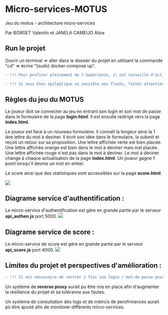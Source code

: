 # Micro-services-MOTUS

Jeu du motus - architecture micro-services

Par BORGET Valentin et JANELA CAMEIJO Alice

## Run le projet
Ouvrir un terminal => aller dans le dossier du projet en utilisant la commande "cd" => écrire "(sudo) docker-compose up".

```diff 
- !!! Pour profiter pleinement de l'expérience, il est conseillé d'activer le son sur son PC.

- !!! Si vous êtes épileptique ou sensible aux flashs, faites attention à la page score. 
```

## Règles du jeu du MOTUS
Le joueur doit se connecter au jeu en entrant son login et son mot de passe dans le formulaire de la page **login.html**. Il est ensuite redirigé vers la page **index.html**.

Le joueur est face à un nouveau formulaire. Il connaît la longeur ainsi la 1 ière lettre du mot à deviner.
Il écrit son idée dans le formulaire, la submit et reçoit un retour sur sa proposition.
Une lettre affichée verte est bien placée. Une lettre affichée orange est bien dans le mot à deviner mais mal placée. Une lettre affichée rouge n'est pas dans le mot à deviner.
Le mot à deviner change à chaque actualisation de la page **index.html**.
Un joueur gagne 1 point lorsqu'il devine un mot en entier.

Le score ainsi que des statistiques sont accessibles sur la page **score.html**. 

[![](https://mermaid.ink/img/pako:eNpVUctuwjAQ_BXLl7oS9MghqpAKAcG5vREOlr0kFok3cjYFhPmgfkd_rE5sVLDk1-zMrHb3yhVq4BkvnWwr9pUXloX1sVNoLShiaFmLjvZsOp37GpWsWY2lsQzOpqPOs6UwVsP5raKmfk3qgcye2Bqhsy8UVX4hRvRRsxgTpKx-GcHl7t97H01LIHZCp30uwOoWjY3_ZJPvntAkckC9s1EXrJN5jKkK1DGGVkJh00oHyWw1Mtbi2yhCd3lCN-Lk0JYJ20QvQ78_TpIJTXtns3sVKTif-e0993ootkRGyDqFDvxWjPdjR4Zz2HzCG3CNNDqM6TqinCpooOBZeGo4yL6mghf2FqiyJ_y8WMUzcj1MeN9qSZAbGQbc8Owg6w5uf18roeU)](https://mermaid.live/edit#pako:eNpVUctuwjAQ_BXLl7oS9MghqpAKAcG5vREOlr0kFok3cjYFhPmgfkd_rE5sVLDk1-zMrHb3yhVq4BkvnWwr9pUXloX1sVNoLShiaFmLjvZsOp37GpWsWY2lsQzOpqPOs6UwVsP5raKmfk3qgcye2Bqhsy8UVX4hRvRRsxgTpKx-GcHl7t97H01LIHZCp30uwOoWjY3_ZJPvntAkckC9s1EXrJN5jKkK1DGGVkJh00oHyWw1Mtbi2yhCd3lCN-Lk0JYJ20QvQ78_TpIJTXtns3sVKTif-e0993ootkRGyDqFDvxWjPdjR4Zz2HzCG3CNNDqM6TqinCpooOBZeGo4yL6mghf2FqiyJ_y8WMUzcj1MeN9qSZAbGQbc8Owg6w5uf18roeU)

## Diagrame service d'authentification :
Le micro-service d'authentification est gére en grande partie par le serveur **api_authen.js** port 5000.
[![](https://mermaid.ink/img/pako:eNp1UctuwjAQ_BVrLzmEOpGqXiwVLqg_wDUSWuwNcePYqR9CFPj3OpQ2lQp7mh2NZ3bXJ5BOEQgI9JHISlpr3HscGsty4aj5e3haLsuMtphiRzYTgnUxjqKqjJNoOheieKnrupoEzutPWnHOfx3md5ORcXtteRcHw8RNM1P_kphgxf0s2ZHstaqKMgXyZXED2zEc2IPo723Ynemfr45ozA5lv5ou8lqU0fVky-KB2U6pmXA2L9MG7gnVmzbEzmeW24PXka79n4IFDOQH1Cpf_TS5N5BtBmpAZKioxWRiA429ZGmOcJujlSCiT7SANCqMP58EokUT6PIFdPWV7w)](https://mermaid.live/edit#pako:eNp1UctuwjAQ_BVrLzmEOpGqXiwVLqg_wDUSWuwNcePYqR9CFPj3OpQ2lQp7mh2NZ3bXJ5BOEQgI9JHISlpr3HscGsty4aj5e3haLsuMtphiRzYTgnUxjqKqjJNoOheieKnrupoEzutPWnHOfx3md5ORcXtteRcHw8RNM1P_kphgxf0s2ZHstaqKMgXyZXED2zEc2IPo723Ynemfr45ozA5lv5ou8lqU0fVky-KB2U6pmXA2L9MG7gnVmzbEzmeW24PXka79n4IFDOQH1Cpf_TS5N5BtBmpAZKioxWRiA429ZGmOcJujlSCiT7SANCqMP58EokUT6PIFdPWV7w)

## Diagrame service de score :
Le micro-service de score est gére en grande partie par le serveur **api_score.js** port 4000.
[![](https://mermaid.ink/img/pako:eNp9kT9PwzAQxb9K5MWtUpJIMFmiLAgJBhiyRkKufUlM_SfYF0HV9rtjEyAdWjzdk9-9--luT4STQBgJ8D6CFXCveOe5aWwWn7ISPosejb5ar3M-qNcgnIfiLWQs6xEHVpbaCa57F5DdVFVVBsA6eUqaBwhBOVuj87yDogN8RDALOgbwdJnTaHmqX56LgF7ZTrW7RfqZRiwngNORCWEj5SlCGwoPXD4oDdnhkOSHVwjf-nxA1LE6A3-d4KPQGy62U8tdWs0tzdFtweb0L_AnaopNy8ku5c2WqXnWM8v_zWRFDHjDlYw32qeUhmAPBhrCYimh5aPGhjT2GK18RFfvrCAM_QgrMg6S4-9JCWu5DnD8AvjoqSc)](https://mermaid.live/edit#pako:eNp9kT9PwzAQxb9K5MWtUpJIMFmiLAgJBhiyRkKufUlM_SfYF0HV9rtjEyAdWjzdk9-9--luT4STQBgJ8D6CFXCveOe5aWwWn7ISPosejb5ar3M-qNcgnIfiLWQs6xEHVpbaCa57F5DdVFVVBsA6eUqaBwhBOVuj87yDogN8RDALOgbwdJnTaHmqX56LgF7ZTrW7RfqZRiwngNORCWEj5SlCGwoPXD4oDdnhkOSHVwjf-nxA1LE6A3-d4KPQGy62U8tdWs0tzdFtweb0L_AnaopNy8ku5c2WqXnWM8v_zWRFDHjDlYw32qeUhmAPBhrCYimh5aPGhjT2GK18RFfvrCAM_QgrMg6S4-9JCWu5DnD8AvjoqSc)

## Limites du projet et perspectives d'amélioration :
```diff 
- !!! Il est nécessaire de rentrer 2 fois son login / mot-de-passe pour accéder au jeu.
```

Un système de **reverse proxy** aurait pu être mis en place afin d'augmenter la résilience du projet et sa tolérance aux fautes.

Un système de consultation des logs et de métrcis de perofrmances aurait pû être ajouté afin de monitorer différents micro-services.
